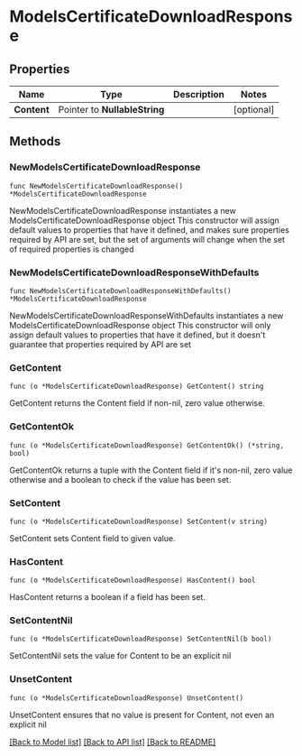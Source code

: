 # ModelsCertificateDownloadResponse

## Properties

Name | Type | Description | Notes
------------ | ------------- | ------------- | -------------
**Content** | Pointer to **NullableString** |  | [optional] 

## Methods

### NewModelsCertificateDownloadResponse

`func NewModelsCertificateDownloadResponse() *ModelsCertificateDownloadResponse`

NewModelsCertificateDownloadResponse instantiates a new ModelsCertificateDownloadResponse object
This constructor will assign default values to properties that have it defined,
and makes sure properties required by API are set, but the set of arguments
will change when the set of required properties is changed

### NewModelsCertificateDownloadResponseWithDefaults

`func NewModelsCertificateDownloadResponseWithDefaults() *ModelsCertificateDownloadResponse`

NewModelsCertificateDownloadResponseWithDefaults instantiates a new ModelsCertificateDownloadResponse object
This constructor will only assign default values to properties that have it defined,
but it doesn't guarantee that properties required by API are set

### GetContent

`func (o *ModelsCertificateDownloadResponse) GetContent() string`

GetContent returns the Content field if non-nil, zero value otherwise.

### GetContentOk

`func (o *ModelsCertificateDownloadResponse) GetContentOk() (*string, bool)`

GetContentOk returns a tuple with the Content field if it's non-nil, zero value otherwise
and a boolean to check if the value has been set.

### SetContent

`func (o *ModelsCertificateDownloadResponse) SetContent(v string)`

SetContent sets Content field to given value.

### HasContent

`func (o *ModelsCertificateDownloadResponse) HasContent() bool`

HasContent returns a boolean if a field has been set.

### SetContentNil

`func (o *ModelsCertificateDownloadResponse) SetContentNil(b bool)`

 SetContentNil sets the value for Content to be an explicit nil

### UnsetContent
`func (o *ModelsCertificateDownloadResponse) UnsetContent()`

UnsetContent ensures that no value is present for Content, not even an explicit nil

[[Back to Model list]](../README.md#documentation-for-models) [[Back to API list]](../README.md#documentation-for-api-endpoints) [[Back to README]](../README.md)


